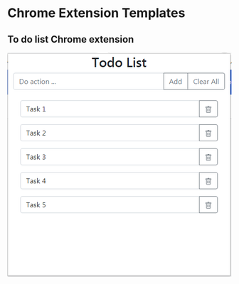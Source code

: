 # Chrome Extension Templates

## To do list Chrome extension 
![Todo List](./template-todo/img/screenshot.png)

